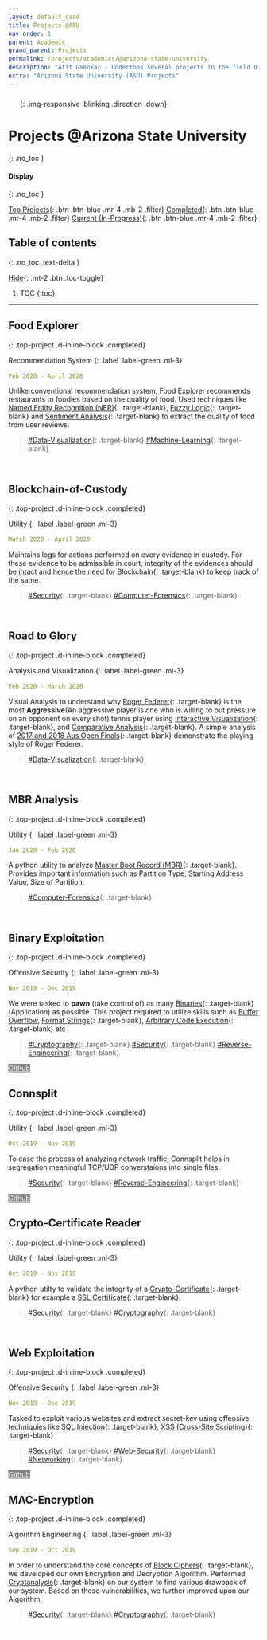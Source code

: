 ```yaml
---
layout: default_card
title: Projects @ASU
nav_order: 1
parent: Academic
grand_parent: Projects
permalink: /projects/academics/@arizona-state-university
description: "Atit Gaonkar - Undertook several projects in the field of Software Security, Computer and Network Forensics, Data Visualization and Number Theory"
extra: "Arizona State University (ASU) Projects"
---
```


<style>
  .hidden{
    color: white;
    user-select: none;
  }
  .down {
  position: fixed;
  bottom: 20px;
  right: 30px;
  z-index: 99;
  font-size: 18px;
  border: none;
  outline: none;
  padding: 10px;
  border-radius: 25px;
  background-image: linear-gradient(#4593fb, #227efa);
  background-color: #227efa;
  opacity: 0.75;
}
.direction{
  opacity: 0.5;
}
.down:hover {
  animation: none;
  /* opacity: 0.75; */
  box-shadow:
  0 2.8px 2.2px rgba(0, 0, 0, 0.034),
  0 6.7px 5.3px rgba(0, 0, 0, 0.048),
  0 12.5px 10px rgba(0, 0, 0, 0.06),
  0 22.3px 17.9px rgba(0, 0, 0, 0.072),
  0 41.8px 33.4px rgba(0, 0, 0, 0.086),
  0 100px 80px rgba(0, 0, 0, 0.12);
}
.blinking {
  animation: blinkingText 1.0s infinite;
  cursor: pointer;
}
.no-blinking {
  animation: none;
  cursor: pointer;
}
@keyframes blinkingText {
  0% {
    opacity: 0.35;
  }
  25% {
    opacity: 0.5;
  }
  50% {
    opacity: 0.70;
  }
  75% {
    opacity: 0.5;
  }
  100% {
    opacity: 0.35;
  }
}
a img
{
  border: 0 none;
}
.image-link
{
  text-decoration: none;
}

.horizontal-rule{
    border-top: 1px solid #DDD;
}

.last-item{
  -webkit-mask-image: -webkit-gradient(linear, left top, left bottom, from(rgba(0,0,0,0.5)), to(rgba(0,0,0,0))) !important;
}

</style>


![Direction](../../assets/images/arrow-down.png){: .img-responsive .blinking .direction .down}


# Projects @Arizona State University
{: .no_toc }

#### Display
{: .no_toc }

[Top Projects](#filter){: .btn .btn-blue .mr-4 .mb-2 .filter} [Completed](#filter){: .btn .btn-blue .mr-4 .mb-2 .filter} [Current (In-Progress)](#filter){: .btn .btn-blue .mr-4 .mb-2 .filter}


## Table of contents
{: .no_toc .text-delta }

[Hide](#){: .mt-2 .btn .toc-toggle}

1. TOC
{:toc}

---



## Food Explorer
{: .top-project .d-inline-block .completed}

Recommendation System
{: .label .label-green .ml-3}

<!-- In-Progress
{: .label .label-yellow .ml-3} -->

```yaml
Feb 2020 - April 2020
```

Unlike conventional recommendation system, Food Explorer recommends restaurants to foodies based on the quality of food. Used techniques like [Named Entity Recognition (NER)](https://en.wikipedia.org/wiki/Named-entity_recognition){: .target-blank}, [Fuzzy Logic](https://en.wikipedia.org/wiki/Fuzzy_logic){: .target-blank} and [Sentiment Analysis](https://en.wikipedia.org/wiki/Sentiment_analysis){: .target-blank} to extract the quality of food from user reviews.

<!-- [![Food-Explorer][food-explorer-img]{: .img-responsive .noDecoration .logo .logo-link height="auto" width="150px"}][food-explorer-link]

[food-explorer-img]:  ../../assets/images/food-explorer.png
[food-explorer-link]:  https://asgaonkar.github.io/The-Hungry-Customer/ "Redirect to Food Explorer"  -->

> [#Data-Visualization](javascript:void(0)){: .target-blank} [#Machine-Learning](javascript:void(0)){: .target-blank}

<a href="https://github.com/asgaonkar/The-Hungry-Customer" class="btn btn-purple mr-2" target="blank" style="color:white">Github</a>
<a href="https://asgaonkar.github.io/The-Hungry-Customer/" class="btn btn-green mr-2" target="blank" style="color:white;">Demo</a>




## Blockchain-of-Custody 
{: .top-project .d-inline-block .completed}

Utility
{: .label .label-green .ml-3}

<!-- In-Progress
{: .label .label-yellow .ml-3} -->

```yaml
March 2020 - April 2020
```

Maintains logs for actions performed on every evidence in custody. For these evidence to be admissible in court, integrity of the evidences should be intact and hence the need for [Blockchain](https://en.wikipedia.org/wiki/Blockchain){: .target-blank} to keep track of the same.

> [#Security](javascript:void(0)){: .target-blank} [#Computer-Forensics](javascript:void(0)){: .target-blank}

<a href="https://github.com/asgaonkar/Blockchain-of-Custody" class="btn btn-purple mr-2" style="color:white">Github</a>
<!-- [Github](){: .btn .btn-purple .disabled} -->




## Road to Glory
{: .top-project .d-inline-block .completed}

Analysis and Visualization
{: .label .label-green .ml-3}

<!-- In-Progress
{: .label .label-yellow .ml-3} -->

```yaml
Feb 2020 - March 2020
```

Visual Analysis to understand why [Roger Federer](https://en.wikipedia.org/wiki/Roger_Federer){: .target-blank} is the most **Aggressive**(An aggressive player is one who is willing to put pressure on an opponent on every shot) tennis player using [Interactive Visualization](https://en.wikipedia.org/wiki/Interactive_visualization){: .target-blank}, and [Comparative Analysis](javascript:void(0)){: .target-blank}. A simple analysis of [2017 and 2018 Aus Open Finals](../../assets/images/Roger-Federer.jpg){: .target-blank} demonstrate the playing style of Roger Federer.

> [#Data-Visualization](javascript:void(0)){: .target-blank}

<a href="https://github.com/asgaonkar/Road-to-Glory" target='blank' class="btn btn-purple mr-2" style="color:white">Github</a>
<a href="https://asgaonkar.github.io/Road-to-Glory/" target='blank' class="btn btn-green" style="color:white;">Demo</a>


<!-- [Github](https://github.com/asgaonkar/Road-to-Glory){: .btn .btn-purple .mr-2} -->
<!-- [Demo](https://asgaonkar.github.io/Road-to-Glory/){: .btn .btn-green} -->


## MBR Analysis
{: .top-project .d-inline-block .completed}

Utility
{: .label .label-green .ml-3}

<!-- In-Progress
{: .label .label-yellow .ml-3} -->

```yaml
Jan 2020 - Feb 2020
```

A python utility to analyze [Master Boot Record (MBR)](https://en.wikipedia.org/wiki/Master_boot_record){: .target-blank}. Provides important information such as Partition Type, Starting Address Value, Size of Partition.

> [#Computer-Forensics](javascript:void(0)){: .target-blank}

<a href="https://github.com/asgaonkar/Read-MBR" class="btn btn-purple mr-2" style="color:white">Github</a>
<!-- [Github](https://github.com/asgaonkar/Read-MBR){: .btn .btn-purple } -->



## Binary Exploitation 
{: .top-project .d-inline-block .completed}

Offensive Security
{: .label .label-green .ml-3}

<!-- In-Progress
{: .label .label-yellow .ml-3} -->

```yaml
Nov 2019 - Dec 2019
```

We were tasked to **pawn** (take control of) as many [Binaries](https://en.wikipedia.org/wiki/Binary_file){: .target-blank} (Application) as possible. This project required to utilize skills such as [Buffer Overflow](https://owasp.org/www-community/vulnerabilities/Buffer_Overflow), [Format Strings](https://owasp.org/www-community/attacks/Format_string_attack){: .target-blank}, [Arbitrary Code Execution](https://owasp.org/www-community/attacks/Code_Injection){: .target-blank} etc

> [#Cryptography](javascript:void(0)){: .target-blank} [#Security](javascript:void(0)){: .target-blank} [#Reverse-Engineering](javascript:void(0)){: .target-blank}


<a href="javascript:void(0)" class="btn mr-2" style="color:white; background-color: gray; cursor: no-drop !important" disabled>Github</a>
<!-- [Github](https://github.com/asgaonkar/MAC-Encryption){: .btn .btn-purple } -->


## Connsplit 
{: .top-project .d-inline-block .completed}

Utility
{: .label .label-green .ml-3}

<!-- In-Progress
{: .label .label-yellow .ml-3} -->

```yaml
Oct 2019 - Nov 2019
```

To ease the process of analyzing network traffic, Connsplit helps in segregation meaningful TCP/UDP converstaions into single files.

> [#Security](javascript:void(0)){: .target-blank} [#Reverse-Engineering](javascript:void(0)){: .target-blank}


<a href="javascript:void(0)" class="btn mr-2" style="color:white; background-color: gray; cursor: no-drop !important" disabled>Github</a>
<!-- [Github](https://github.com/asgaonkar/MAC-Encryption){: .btn .btn-purple } -->



## Crypto-Certificate Reader
{: .top-project .d-inline-block .completed}

Utility
{: .label .label-green .ml-3}

<!-- In-Progress
{: .label .label-yellow .ml-3} -->

```yaml
Oct 2019 - Nov 2019
```

A python utilty to validate the integrity of a [Crypto-Certificate](https://en.wikipedia.org/wiki/Public_key_certificate){: .target-blank} for example a [SSL Certificate](https://en.wikipedia.org/wiki/Transport_Layer_Security){: .target-blank}.

> [#Security](javascript:void(0)){: .target-blank} [#Cryptography](javascript:void(0)){: .target-blank}

<a href="https://github.com/asgaonkar/Crypto-Certificate-Reader" class="btn btn-purple mr-2" style="color:white">Github</a>
<!-- [Github](https://github.com/asgaonkar/Crypto-Certificate-Reader){: .btn .btn-purple } -->



## Web Exploitation
{: .top-project .d-inline-block .completed}

Offensive Security
{: .label .label-green .ml-3}

<!-- In-Progress
{: .label .label-yellow .ml-3} -->

```yaml
Nov 2019 - Dec 2019
```

Tasked to exploit various websites and extract secret-key using offensive techniquies like [SQL Injection](https://owasp.org/www-community/attacks/SQL_Injection){: .target-blank}, [XSS (Cross-Site Scripting)](https://owasp.org/www-community/attacks/xss/){: .target-blank}

> [#Security](javascript:void(0)){: .target-blank} [#Web-Security](javascript:void(0)){: .target-blank} [#Networking](javascript:void(0)){: .target-blank}

<a href="javascript:void(0)" class="btn mr-2" style="color:white; background-color: gray; cursor: no-drop !important" disabled>Github</a>
<!-- [Github](https://github.com/asgaonkar/MAC-Encryption){: .btn .btn-purple } -->


## MAC-Encryption
{: .top-project .d-inline-block .completed}

Algorithm Engineering
{: .label .label-green .ml-3}

<!-- In-Progress
{: .label .label-yellow .ml-3} -->

```yaml
Sep 2019 - Oct 2019
```

In order to understand the core concepts of [Block Ciphers](https://en.wikipedia.org/wiki/Block_cipher){: .target-blank}, we developed our own Encryption and Decryption Algorithm. Performed [Cryptanalysis](https://en.wikipedia.org/wiki/Cryptanalysis){: .target-blank} on our system to find various drawback of our system. Based on these vulnerabilities, we further improved upon our Algorithm.

> [#Security](javascript:void(0)){: .target-blank} [#Cryptography](javascript:void(0)){: .target-blank}

<a href="https://github.com/asgaonkar/MAC-Encryption" class="btn btn-purple mr-2" style="color:white">Github</a>
<!-- [Github](https://github.com/asgaonkar/MAC-Encryption){: .btn .btn-purple } -->



<script src="https://code.jquery.com/jquery-3.4.1.slim.min.js" integrity="sha384-J6qa4849blE2+poT4WnyKhv5vZF5SrPo0iEjwBvKU7imGFAV0wwj1yYfoRSJoZ+n" crossorigin="anonymous"></script>
<script src="https://cdn.jsdelivr.net/npm/popper.js@1.16.0/dist/umd/popper.min.js" integrity="sha384-Q6E9RHvbIyZFJoft+2mJbHaEWldlvI9IOYy5n3zV9zzTtmI3UksdQRVvoxMfooAo" crossorigin="anonymous"></script>
<script src="https://stackpath.bootstrapcdn.com/bootstrap/4.4.1/js/bootstrap.min.js" integrity="sha384-wfSDF2E50Y2D1uUdj0O3uMBJnjuUD4Ih7YwaYd1iqfktj0Uod8GCExl3Og8ifwB6" crossorigin="anonymous"></script>
<script src="https://unpkg.com/aos@next/dist/aos.js"></script>
<script>
  function moveDown()
  {
    document.getElementsByClassName('main-content-wrap')[0].scrollTop = $("#display").position().top;
    console.log($("#display").position().top);
    $(window).scrollTop($("#display").position().top);
  }
  function direction_movement()
  {
    if(document.getElementsByClassName('direction')[0].getAttribute("src").split('-')[1].split('.')[0] == "down")
      {
        moveDown();
      }
      else{
        document.getElementsByClassName('main-content-wrap')[0].scrollTop = 0;
        $(window).scrollTop(0);
      }
  }
  try {
    AOS.init();
    $(window).on('load', function() {
      document.getElementsByClassName('filter')[0].click();
      for(var i=0;i<document.getElementsByClassName('bootstrap-iso').length;i++)
      {
          document.getElementsByClassName('tags')[i].setAttribute("id", document.getElementsByClassName('bootstrap-iso')[i].getElementsByTagName('h2')[0].getAttribute('id'))
      }
      AOS.refresh();
      var $animation_elements = $('.bootstrap-iso');
      var $window = $(window);
      var window_height = $window.height();
      var window_top_position = $window.scrollTop();
      var window_bottom_position = (window_top_position + window_height);
      $('a > img').parent().addClass("image-link");
      $('img.logo-link').parent().attr('target','_');
      document.getElementsByClassName('direction')[0].parentNode.setAttribute('onclick','direction_movement()');
      document.getElementsByClassName('direction')[0].setAttribute('onclick','direction_movement()');
      $('.direction').on('click', function() {
        direction_movement()
        });
      document.addEventListener('click', function (event) {
          if ($(event.target).hasClass('direction'))
          {
            console.log('Clicked');
            direction_movement()
          }
      }, true /*Capture event*/);
      $('.target-blank').attr('target','_');
      $('pre').addClass("mb-0");
      $('p > a.no-mb').parent().addClass("mb-0");
      $('a > img').parent().addClass("image-link");
      $('img.logo-link').parent().attr('target','_');
      $('.main-content-wrap').on('scroll', function() {
          console.log("triggered");
          if(document.getElementsByClassName('direction')[0].getAttribute("src").split('-')[1].split('.')[0] == "up")
          {
            document.getElementsByClassName('direction')[0].classList.remove("blinking");
            document.getElementsByClassName('direction')[0].classList.add("no-blinking");
          }
          if ($('.main-content-wrap').scrollTop() >= $("#display").position().top) {
            document.getElementsByClassName('direction')[0].setAttribute("src","../../assets/images/arrow-up.png");
          }
          else
          {
            document.getElementsByClassName('direction')[0].setAttribute("src","../../assets/images/arrow-down.png");
          }
          $.each($animation_elements, function() {
                var $element = $(this);
                var element_height = $element.outerHeight();
                var element_top_position = $element.offset().top;
                var element_bottom_position = (element_top_position + element_height);
                if ((element_bottom_position >= window_top_position) && (element_top_position <= window_bottom_position)) {
                    $element.addClass('aos-animate');
                } else {
                    $element.removeClass('aos-animate');
                }
            });
          });
    });
    $(window).on('scroll', function() {
      if(document.getElementsByClassName('direction')[0].getAttribute("src").split('-')[1].split('.')[0] == "up")
      {
        document.getElementsByClassName('direction')[0].classList.remove("blinking");
        document.getElementsByClassName('direction')[0].classList.add("no-blinking");
      }
      if ($(window).scrollTop() >= $("#display").position().top) {
        document.getElementsByClassName('direction')[0].setAttribute("src","../../assets/images/arrow-up.png");
      }
      else
      {
        document.getElementsByClassName('direction')[0].setAttribute("src","../../assets/images/arrow-down.png");
      } 
      var $animation_elements = $('.bootstrap-iso');
      var $window = $(window);
      var window_height = $window.height();
      var window_top_position = $window.scrollTop();
      var window_bottom_position = (window_top_position + window_height);
      $.each($animation_elements, function() {
          var $element = $(this);
          var element_height = $element.outerHeight();
          var element_top_position = $element.offset().top;
          var element_bottom_position = (element_top_position + element_height);
          if ((element_bottom_position >= window_top_position) && (element_top_position <= window_bottom_position)) {
              $element.addClass('aos-animate');
          } else {
              $element.removeClass('aos-animate');
          }
      });
    });
    $('.toc-toggle').on('click', function () {
      var toc = document.getElementById('markdown-toc');
      if($(this)[0].innerHTML=="Hide")
      {
        $(this)[0].innerHTML="Show";
        toc.style.display = "none";
      }
      else
      {
        $(this)[0].innerHTML="Hide";
        toc.style.display = "block";
      }
      $('.main-content-wrap')[0].scrollTop += 1;
      $('.main-content-wrap')[0].scrollTop -= 1;
    });
    $('a.filter').on('click', function () {  
      document.getElementsByClassName('direction')[0].classList.remove("no-blinking");
      document.getElementsByClassName('direction')[0].classList.add("blinking");
      var action = $(this)[0];
      for(var i=0;i<$('.filter').length;i++)
      {
        $('.filter')[i].classList.add('btn-blue');
      }
      if($('.toc-toggle')[0].innerHTML=="Hide" && action.innerHTML != "All")
      {
        $('.toc-toggle')[0].click();
      }
      action.classList.remove('btn-blue');
      var class_name; 
      if(action.innerHTML=="Completed")
      {
        class_name = "completed";
      }
      else if(action.innerHTML=="Top Projects")
      {
        class_name = "top-project";
      }      
      else
      {
        class_name = "in-progress";
      }
      for(var i=0;i<$('.tags').length;i++)
      {
        $('.tags')[i].style.display = "none";
      }
      var class_object = document.getElementsByClassName(class_name);
      for(var i=0;i<class_object.length;i++)
      {
        class_object[i].parentNode.parentNode.parentNode.style.display = "block";
      }
      $('.main-content-wrap')[0].scrollTop += 1;
      $('.main-content-wrap')[0].scrollTop -= 1;
    });
}
catch(error) {
  setTimeout(function(){ location.reload(); }, 2000);
}
</script>
